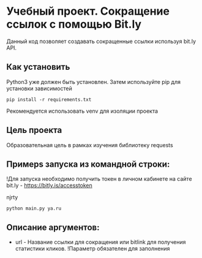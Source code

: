 # Учебный проект. Сокращение ссылок с помощью Bit.ly
Данный код позволяет создавать сокращенные ссылки используя bit.ly API.

## Как установить
Python3 уже должен быть установлен.
Затем используйте pip для установки зависимостей

`pip install -r requirements.txt`

Рекомендуется использовать venv для изоляции проекта

## Цель проекта
 Образовательная цель в рамках изучения библиотеку requests

## Примерs запуcка из командной строки: 
!Для запуcка необходимо получить токен в личном кабинете на сайте bit.ly - https://bitly.is/accesstoken

njrty

`python main.py ya.ru`

## Описание аргументов:
 - url - Название ссылки для сокращения или bitlink для получения статистики кликов.
!Параметр обязателен для заполнения

